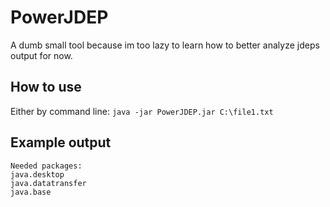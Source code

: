 # PowerJDEP

A dumb small tool because im too lazy to learn how to better analyze jdeps output for now.

## How to use
Either by command line:
```java -jar PowerJDEP.jar C:\file1.txt```

## Example output
```
Needed packages:
java.desktop
java.datatransfer
java.base
```